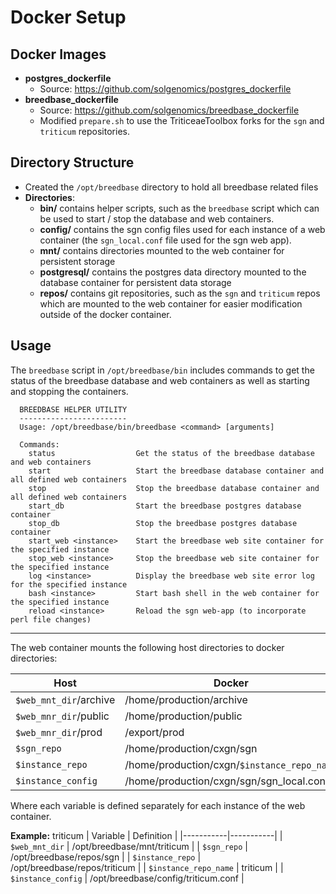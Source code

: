 # Docker Setup

## Docker Images

 - **postgres_dockerfile**
     - Source: https://github.com/solgenomics/postgres_dockerfile
 - **breedbase_dockerfile**
     - Source: https://github.com/solgenomics/breedbase_dockerfile
     - Modified `prepare.sh` to use the TriticeaeToolbox forks for the `sgn` and `triticum` repositories.

## Directory Structure

- Created the `/opt/breedbase` directory to hold all breedbase related files
- **Directories**:
    - **bin/** contains helper scripts, such as the `breedbase` script which can be used to start / stop the database and web containers.
    - **config/** contains the sgn config files used for each instance of a web container (the `sgn_local.conf` file used for the sgn web app).
    - **mnt/** contains directories mounted to the web container for persistent storage
    - **postgresql/** contains the postgres data directory mounted to the database container for persistent data storage
    - **repos/** contains git repositories, such as the `sgn` and `triticum` repos which are mounted to the web container for easier modification outside of the docker container.

## Usage

The `breedbase` script in `/opt/breedbase/bin` includes commands to get the status of the breedbase database and web containers as well as starting and stopping the containers.

```
  BREEDBASE HELPER UTILITY
  ------------------------
  Usage: /opt/breedbase/bin/breedbase <command> [arguments]

  Commands:
    status                  Get the status of the breedbase database and web containers
    start                   Start the breedbase database container and all defined web containers
    stop                    Stop the breedbase database container and all defined web containers
    start_db                Start the breedbase postgres database container
    stop_db                 Stop the breedbase postgres database container
    start_web <instance>    Start the breedbase web site container for the specified instance
    stop_web <instance>     Stop the breedbase web site container for the specified instance
    log <instance>          Display the breedbase web site error log for the specified instance
    bash <instance>         Start bash shell in the web container for the specified instance
    reload <instance>       Reload the sgn web-app (to incorporate perl file changes)
```    

---

The web container mounts the following host directories to docker directories:

| Host | Docker |
|-------|-------|
| `$web_mnt_dir`/archive | /home/production/archive |
| `$web_mnr_dir`/public | /home/production/public |
| `$web_mnr_dir`/prod | /export/prod |
| `$sgn_repo` | /home/production/cxgn/sgn |
| `$instance_repo` | /home/production/cxgn/`$instance_repo_name` |
| `$instance_config` | /home/production/cxgn/sgn/sgn_local.conf |

Where each variable is defined separately for each instance of the web container.

**Example:** triticum
| Variable | Definition |
|-----------|-----------|
| `$web_mnt_dir` | /opt/breedbase/mnt/triticum |
| `$sgn_repo` | /opt/breedbase/repos/sgn |
| `$instance_repo` | /opt/breedbase/repos/triticum |
| `$instance_repo_name` | triticum |
| `$instance_config` | /opt/breedbase/config/triticum.conf |


 
